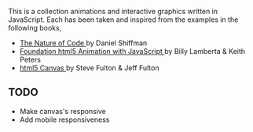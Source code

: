 This is a collection animations and interactive graphics written in JavaScript.
Each has been taken and inspired from the examples in the following books, 
* [ The Nature of Code ](https://natureofcode.com/) by Daniel Shiffman
* [ Foundation html5 Animation with JavaScript ](https://lamberta.github.io/html5-animation/) by Billy Lamberta & Keith Peters
* [ html5 Canvas ](https://www.oreilly.com/library/view/html5-canvas-2nd/9781449335847/) by Steve Fulton & Jeff Fulton
## TODO
- Make canvas's responsive
- Add mobile responsiveness
